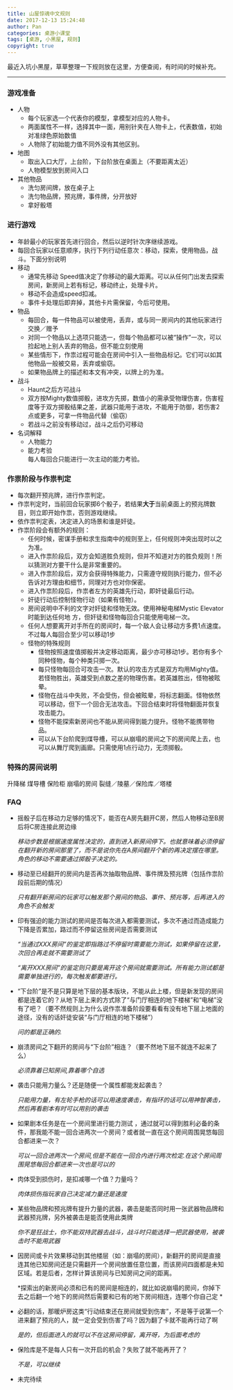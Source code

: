 ```yaml
---
title: 山屋惊魂中文规则
date: 2017-12-13 15:24:48
author: Pan
categories: 桌游小课堂
tags: [桌游, 小黑屋, 规则]
copyright: true
---
```

最近入坑小黑屋，草草整理一下规则放在这里，方便查阅，有时间的时候补充。
<!-- more -->
------------------------
### 游戏准备
- 人物
    +   每个玩家选一个代表你的模型，拿模型对应的人物卡。
    +   两面属性不一样，选择其中一面，用别针夹在人物卡上，代表数值，初始对准绿色原始数值
    +   人物除了初始能力值不同外没有其他区别。
-   地图
    +   取出入口大厅，上台阶，下台阶放在桌面上（不要距离太近）
    +   人物模型放到房间入口
-   其他物品
    +   洗匀房间牌，放在桌子上
    +   洗匀物品牌，预兆牌，事件牌，分开放好
    +   拿好骰塔

### 进行游戏
- 年龄最小的玩家首先进行回合，然后以逆时针次序继续游戏。
- 每回合玩家以任意顺序，执行下列行动任意次：移动，探索，使用物品，战斗。下面分别说明
- 移动
    + 通常先移动 Speed值决定了你移动的最大距离。可以从任何门出发去探索房间，新房间上若有标记，移动终止，处理卡片。
    + 移动不会造成speed扣减。
    + 事件卡处理后即弃掉，其他卡片需保留，今后可使用。
- 物品
    + 每回合，每一件物品可以被使用，丢弃，或与同一房间内的其他玩家进行交换／赠予
    + 对同一个物品以上选项只能选一，但每个物品都可以被“操作”一次，可以捡起地上别人丢弃的物品，但不能立刻使用
    + 某些情形下，作祟过程可能会在房间中引入一些物品标记。它们可以如其他物品一般被交易，丢弃或偷窃。
    + 如果物品牌上的描述和本文有冲突，以牌上的为准。
- 战斗
    + Haunt之后方可战斗
    + 双方按Mighty数值掷骰，进攻方先掷，数值小的需承受物理伤害，伤害程度等于双方掷骰结果之差，武器只能用于进攻，不能用于防御，若伤害2点或更多，可拿一件物品代替（偷窃）
    + 若战斗之前没有移动过，战斗之后仍可移动
- 名词解释
    + 人物能力
    + 能力考验</br>
      每人每回合只能进行一次主动的能力考验。

### 作祟阶段与作祟判定
- 每次翻开预兆牌，进行作祟判定。
- 作祟判定时，当前回合玩家掷6个骰子，若结果**大于**当前桌面上的预兆牌数目，则立即开始作祟，否则游戏继续。
- 依作祟判定表，决定进入的场景和谁是奸徒。
- 作祟阶段会有额外的规则：
    + 任何时候，密谋手册和求生指南中的规则至上，任何规则冲突出现时以之为准。
    + 进入作祟阶段后，双方会知道胜负规则，但并不知道对方的胜负规则！所以猜测对方要干什么是非常重要的。
    + 进入作祟阶段后，双方会获得特殊能力，只需遵守规则执行能力，但不必告诉对方理由和细节，同理对方也对你保密。
    + 进入作祟阶段后，作祟者左方的英雄先行动，即奸徒最后行动。
    + 奸徒行动后控制怪物行动（如果有怪物）。
    + 房间说明中不利的文字对奸徒和怪物无效。使用神秘电梯Mystic Elevator时能到达任何地 方，但奸徒和怪物每回合只能使用电梯一次。
    + 任何人想要离开对手所在的房间时，每一个敌人会让移动方多费1点速度。不过每人每回合至少可以移动1步
    + 怪物的特殊规则
        * 怪物按照速度值掷骰并决定移动距离，最少亦可移动1步。若你有多个同种怪物，每个种类只掷一次。
        * 每只怪物每回合可攻击一次。默认的攻击方式是双方均用Mighty值。若怪物胜出，英雄受到点数之差的物理伤害。若英雄胜出，怪物被眩晕。
        * 怪物在战斗中失败，不会受伤，但会被眩晕，将标志翻面。怪物依然可以移动，但下一个回合无法攻击。下回合结束时将怪物翻面并恢复攻击能力。
        * 怪物不能探索新房间也不能从房间得到能力提升。怪物不能携带物品。
        * 可以从下台阶爬到煤导槽，可以从崩塌的房间之下的房间爬上去，也可以从舞厅爬到画廊。只需使用1点行动力，无须掷骰。

### 特殊的房间说明

升降梯
煤导槽
保险柜
崩塌的房间
裂缝／陵墓／保险库／塔楼

### FAQ
- 摇骰子后在移动力足够的情况下，能否在A房先翻开C房，然后人物移动至B房后将C房连接此房边缘

    *移动步数是根据速度属性决定的，直到进入新房间停下。也就意味着必须停留在翻开新的房间那里了，而不是说你先在A房间翻开个新的再决定摆在哪里。角色的移动不需要通过掷骰子决定的。*

- 移动至已经翻开的房间内是否再次抽取物品牌、事件牌及预兆牌（包括作祟阶段前后期的情况）

    *只有翻开新房间的玩家可以触发那个房间的物品、事件、预兆等，后再进入的角色不会触发*

- 印有强迫的能力测试的房间是否每次进入都需要测试，多次不通过而造成能力下降是否累加，路过而不停留这些房间是否需要测试

    *“当通过XXX房间”的鉴定即指路过不停留时需要能力测试，如果停留在这里，次回合再走就不需要测试了*

    *“离开XXX房间”的鉴定则只要是离开这个房间就需要测试。所有能力测试都是需要单独进行的，每次触发都要进行。*

- “下台阶”是不是只算是地下层的基本版块，不能从此上楼，但是新发现的房间都是连着它的？从地下层上来的方式除了“与门厅相连的地下楼梯”和“电梯”没有了吧？（要不然规则上为什么说作祟准备阶段要看看有没有地下层上地面的途径，没有的话奸徒安装“与门厅相连的地下楼梯”）

    *问的都是正确的.*

- 崩溃房间之下翻开的房间与“下台阶”相连？（要不然地下层不就连不起来了么）

    *必须靠着已知房间,靠着哪个自选*

- 袭击只能用力量么？还是随便一个属性都能发起袭击？

    *只能用力量，有左轮手枪的话可以用速度袭击，有指环的话可以用神智袭击，然后再看剧本有时可以用别的袭击*

- 如果剧本任务是在一个房间里进行能力测试 ，通过就可以得到胜利必备的条件，那我能不能一回合进两次一个房间？或者就一直在这个房间周围晃悠每回合都进来一次？

    *可以一回合进两次一个房间,但是不能在一回合内进行两次检定.在这个房间周围晃悠每回合都进来一次也是可以的*

- 肉体受到损伤时，是扣减哪一个值？力量吗？

    *肉体损伤指玩家自己决定减力量还是速度*

- 某些物品牌和预兆牌有提升力量的武器，袭击是能否同时用一张武器物品牌和武器预兆牌，另外被袭击是能否使用此类牌

    *你不是狂战士，你不能双持武器去战斗，战斗时只能选择一把武器使用，被袭击时不能用武器*

- 因房间或卡片效果移动到其他楼层（如：崩塌的房间），新翻开的房间是直接连其他已知房间还是只需翻开一个房间放置任意位置，而该房间四面都是未知区域。若是后者，怎样计算该房间与已知房间之间的距离。

    *探索出的新房间必须和已有的房间是相连的，就比如说崩塌的房间，你掉下去之后翻一个地下的房间然后需要和已有的地下房间相连，连哪个你自己定 *

- 必翻的话，那暖炉房这类“行动结束还在房间就受到伤害”，不是等于说第一个进来翻了预兆的人，就一定会受到伤害了吗？因为翻了卡就不能再行动了啊

    *是的，但后面进入的就可以不在这房间停留，离开呀，为后面考虑的*

- 保险库是不是每人只有一次开启的机会？失败了就不能再开了？

    *不是，可以继续*

- 未完待续
